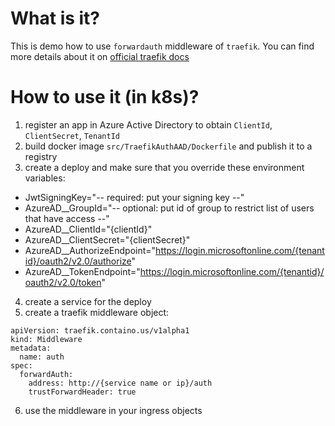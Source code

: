 # What is it?
This is demo how to use `forwardauth` middleware of `traefik`.
You can find more details about it on [official traefik docs](https://doc.traefik.io/traefik/middlewares/http/forwardauth/)

# How to use it (in k8s)?
1. register an app in Azure Active Directory to obtain `ClientId`, `ClientSecret`, `TenantId`
2. build docker image `src/TraefikAuthAAD/Dockerfile` and publish it to a registry
3. create a deploy and make sure that you override these environment variables:
  - JwtSigningKey="-- required: put your signing key --"
  - AzureAD__GroupId="-- optional: put id of group to restrict list of users that have access --"
  - AzureAD__ClientId="{clientId}"
  - AzureAD__ClientSecret="{clientSecret}"
  - AzureAD__AuthorizeEndpoint="https://login.microsoftonline.com/{tenantid}/oauth2/v2.0/authorize"
  - AzureAD__TokenEndpoint="https://login.microsoftonline.com/{tenantid}/oauth2/v2.0/token"
4. create a service for the deploy
5. create a traefik middleware object:
  ```
  apiVersion: traefik.containo.us/v1alpha1
  kind: Middleware
  metadata:
    name: auth
  spec:
    forwardAuth:
      address: http://{service name or ip}/auth
      trustForwardHeader: true  
  ```
6. use the middleware in your ingress objects
